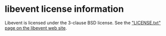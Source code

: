 # libevent license information

Libevent is licensed under the 3-clause BSD license.
See the 
["LICENSE.txt" page on the libevent web site](https://libevent.org/LICENSE.txt).

